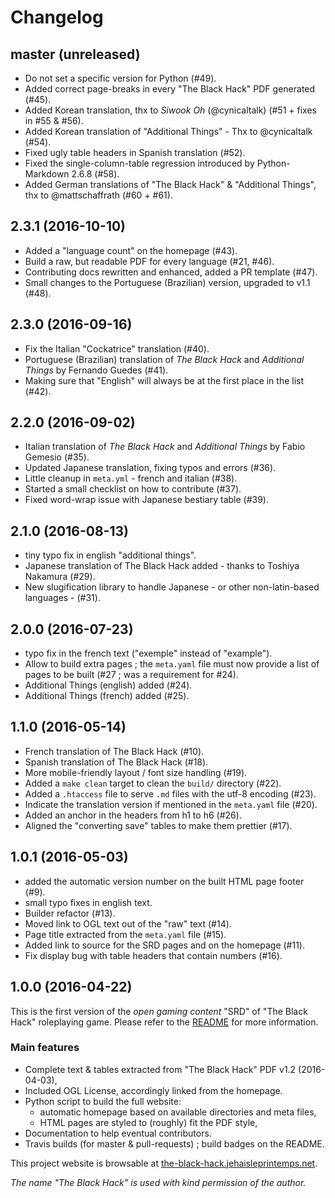 # Changelog

## master (unreleased)

* Do not set a specific version for Python (#49).
* Added correct page-breaks in every "The Black Hack" PDF generated (#45).
* Added Korean translation, thx to *Siwook Oh* (@cynicaltalk) (#51 + fixes in #55 & #56).
* Added Korean translation of "Additional Things" - Thx to @cynicaltalk (#54).
* Fixed ugly table headers in Spanish translation (#52).
* Fixed the single-column-table regression introduced by Python-Markdown 2.6.8 (#58).
* Added German translations of "The Black Hack" & "Additional Things", thx to @mattschaffrath (#60 + #61).

## 2.3.1 (2016-10-10)

* Added a "language count" on the homepage (#43).
* Build a raw, but readable PDF for every language (#21, #46).
* Contributing docs rewritten and enhanced, added a PR template (#47).
* Small changes to the Portuguese (Brazilian) version, upgraded to v1.1 (#48).

## 2.3.0 (2016-09-16)

* Fix the Italian "Cockatrice" translation (#40).
* Portuguese (Brazilian) translation of *The Black Hack* and *Additional Things* by Fernando Guedes (#41).
* Making sure that "English" will always be at the first place in the list (#42).

## 2.2.0 (2016-09-02)

* Italian translation of *The Black Hack* and *Additional Things* by Fabio Gemesio (#35).
* Updated Japanese translation, fixing typos and errors (#36).
* Little cleanup in `meta.yml` - french and italian (#38).
* Started a small checklist on how to contribute (#37).
* Fixed word-wrap issue with Japanese bestiary table (#39).

## 2.1.0 (2016-08-13)

* tiny typo fix in english "additional things".
* Japanese translation of The Black Hack added - thanks to Toshiya Nakamura (#29).
* New slugification library to handle Japanese - or other non-latin-based languages - (#31).

## 2.0.0 (2016-07-23)

* typo fix in the french text ("exemple" instead of "example").
* Allow to build extra pages ; the `meta.yaml` file must now provide a list of pages to be built (#27 ; was a requirement for #24).
* Additional Things (english) added (#24).
* Additional Things (french) added (#25).

## 1.1.0 (2016-05-14)

* French translation of The Black Hack (#10).
* Spanish translation of The Black Hack (#18).
* More mobile-friendly layout / font size handling (#19).
* Added a `make clean` target to clean the `build/` directory (#22).
* Added a `.htaccess` file to serve `.md` files with the utf-8 encoding (#23).
* Indicate the translation version if mentioned in the `meta.yaml` file (#20).
* Added an anchor in the headers from h1 to h6 (#26).
* Aligned the "converting save" tables to make them prettier (#17).

## 1.0.1 (2016-05-03)

* added the automatic version number on the built HTML page footer (#9).
* small typo fixes in english text.
* Builder refactor (#13).
* Moved link to OGL text out of the "raw" text (#14).
* Page title extracted from the ``meta.yaml`` file (#15).
* Added link to source for the SRD pages and on the homepage (#11).
* Fix display bug with table headers that contain numbers (#16).

## 1.0.0 (2016-04-22)

This is the first version of the *open gaming content* "SRD" of "The Black Hack" roleplaying game. Please refer to the [README](README.md) for more information.

### Main features

* Complete text & tables extracted from "The Black Hack" PDF v1.2 (2016-04-03),
* Included OGL License, accordingly linked from the homepage.
* Python script to build the full website:
  * automatic homepage based on available directories and meta files,
  * HTML pages are styled to (roughly) fit the PDF style,
* Documentation to help eventual contributors.
* Travis builds (for master & pull-requests) ; build badges on the README.

This project website is browsable at [the-black-hack.jehaisleprintemps.net](http://the-black-hack.jehaisleprintemps.net/).

*The name "The Black Hack" is used with kind permission of the author.*
